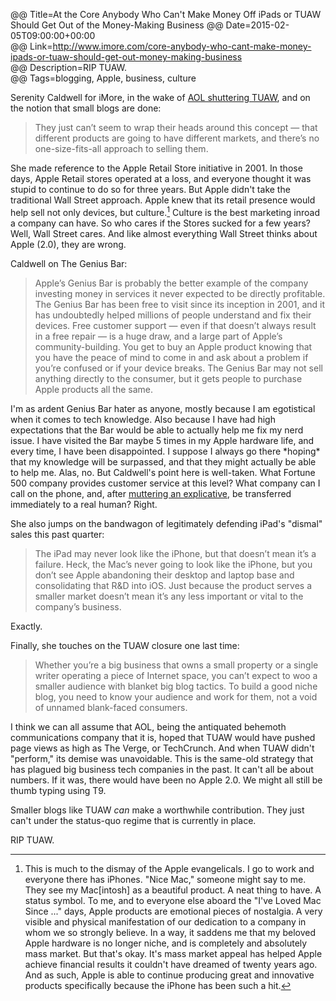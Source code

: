 @@ Title=At the Core Anybody Who Can't Make Money Off iPads or TUAW Should Get Out of the Money-Making Business
@@ Date=2015-02-05T09:00:00+00:00  
@@ Link=http://www.imore.com/core-anybody-who-cant-make-money-ipads-or-tuaw-should-get-out-money-making-business  
@@ Description=RIP TUAW.  
@@ Tags=blogging, Apple, business, culture  

Serenity Caldwell for iMore, in the wake of [AOL shuttering TUAW][theverge], and on the notion that small blogs are done:
>They just can’t seem to wrap their heads around this concept — that different products are going to have different markets, and there’s no one-size-fits-all approach to selling them.

She made reference to the Apple Retail Store initiative in 2001. In those days, Apple Retail stores operated at a loss, and everyone thought it was stupid to continue to do so for three years. But Apple didn't take the traditional Wall Street approach. Apple knew that its retail presence would help sell not only devices, but culture.[^t] Culture is the best marketing inroad a company can have. So who cares if the Stores sucked for a few years? Well, Wall Street cares. And like almost everything Wall Street thinks about Apple (2.0), they are wrong. 

Caldwell on The Genius Bar:
>Apple’s Genius Bar is probably the better example of the company investing money in services it never expected to be directly profitable. The Genius Bar has been free to visit since its inception in 2001, and it has undoubtedly helped millions of people understand and fix their devices. Free customer support — even if that doesn’t always result in a free repair — is a huge draw, and a large part of Apple’s community-building. You get to buy an Apple product knowing that you have the peace of mind to come in and ask about a problem if you’re confused or if your device breaks. The Genius Bar may not sell anything directly to the consumer, but it gets people to purchase Apple products all the same.

I'm as ardent Genius Bar hater as anyone, mostly because I am egotistical when it comes to tech knowledge. Also because I have had high expectations that the Bar would be able to actually help me fix my nerd issue. I have visited the Bar maybe 5 times in my Apple hardware life, and every time, I have been disappointed. I suppose I always go there \*hoping\* that my knowledge will be surpassed, and that they might actually be able to help me. Alas, no. But Caldwell's point here is well-taken. What Fortune 500 company provides customer service at this level? What company can I call on the phone, and, after [muttering an explicative][vice], be transferred immediately to a real human? Right.

She also jumps on the bandwagon of legitimately defending iPad's "dismal" sales this past quarter:
>The iPad may never look like the iPhone, but that doesn’t mean it’s a failure. Heck, the Mac’s never going to look like the iPhone, but you don’t see Apple abandoning their desktop and laptop base and consolidating that R&D into iOS. Just because the product serves a smaller market doesn’t mean it’s any less important or vital to the company’s business.

Exactly.

Finally, she touches on the TUAW closure one last time:
>Whether you’re a big business that owns a small property or a single writer operating a piece of Internet space, you can’t expect to woo a smaller audience with blanket big blog tactics. To build a good niche blog, you need to know your audience and work for them, not a void of unnamed blank-faced consumers.

I think we can all assume that AOL, being the antiquated behemoth communications company that it is, hoped that TUAW would have pushed page views as high as The Verge, or TechCrunch. And when TUAW didn't "perform," its demise was unavoidable. This is the same-old strategy that has plagued big business tech companies in the past. It can't all be about numbers. If it was, there would have been no Apple 2.0. We might all still be thumb typing using T9. 

Smaller blogs like TUAW *can* make a worthwhile contribution. They just can't under the status-quo regime that is currently in place. 

RIP TUAW. 

[^t]: This is much to the dismay of the Apple evangelicals. I go to work and everyone there has iPhones. "Nice Mac," someone might say to me. They see my Mac[intosh] as a beautiful product. A neat thing to have. A status symbol. To me, and to everyone else aboard the "I've Loved Mac Since ..." days, Apple products are emotional pieces of nostalgia. A very visible and physical manifestation of our dedication to a company in whom we so strongly believe. In a way, it saddens me that my beloved Apple hardware is no longer niche, and is completely and absolutely mass market. But that's okay. It's mass market appeal has helped Apple achieve financial results it couldn't have dreamed of twenty years ago. And as such, Apple is able to continue producing great and innovative products specifically because the iPhone has been such a hit.

[theverge]: http://www.theverge.com/2015/1/30/7949485/aol-shutting-down-tuaw-apple
[vice]: http://motherboard.vice.com/blog/if-you-swear-at-apple-s-automated-customer-service-they-ll-put-you-through-to-a-human